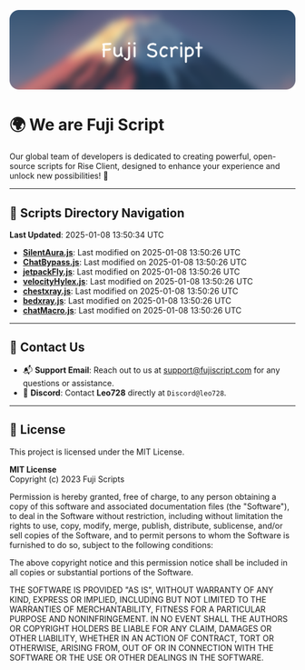 ![Banner](.github/b.webp)

# 🌍 **We are Fuji Script**

Our global team of developers is dedicated to creating powerful, open-source scripts for Rise Client, designed to enhance your experience and unlock new possibilities! 🌟

---
<!-- SCRIPTS_NAVIGATION_START -->
## 📂 **Scripts Directory Navigation**

**Last Updated**: 2025-01-08 13:50:34 UTC

- **[SilentAura.js](scripts/SilentAura.js)**: Last modified on 2025-01-08 13:50:26 UTC
- **[ChatBypass.js](scripts/ChatBypass.js)**: Last modified on 2025-01-08 13:50:26 UTC
- **[jetpackFly.js](scripts/jetpackFly.js)**: Last modified on 2025-01-08 13:50:26 UTC
- **[velocityHylex.js](scripts/velocityHylex.js)**: Last modified on 2025-01-08 13:50:26 UTC
- **[chestxray.js](scripts/chestxray.js)**: Last modified on 2025-01-08 13:50:26 UTC
- **[bedxray.js](scripts/bedxray.js)**: Last modified on 2025-01-08 13:50:26 UTC
- **[chatMacro.js](scripts/chatMacro.js)**: Last modified on 2025-01-08 13:50:26 UTC

<!-- SCRIPTS_NAVIGATION_END -->

---

## 💬 **Contact Us**  
- 📬 **Support Email**: Reach out to us at [support@fujiscript.com](mailto:support@fujiscript.com) for any questions or assistance.  
- 💬 **Discord**: Contact **Leo728** directly at `Discord@leo728`.

---

## 📜 **License**

This project is licensed under the MIT License.  

**MIT License**  
Copyright (c) 2023 Fuji Scripts  

Permission is hereby granted, free of charge, to any person obtaining a copy of this software and associated documentation files (the "Software"), to deal in the Software without restriction, including without limitation the rights to use, copy, modify, merge, publish, distribute, sublicense, and/or sell copies of the Software, and to permit persons to whom the Software is furnished to do so, subject to the following conditions:  

The above copyright notice and this permission notice shall be included in all copies or substantial portions of the Software.  

THE SOFTWARE IS PROVIDED "AS IS", WITHOUT WARRANTY OF ANY KIND, EXPRESS OR IMPLIED, INCLUDING BUT NOT LIMITED TO THE WARRANTIES OF MERCHANTABILITY, FITNESS FOR A PARTICULAR PURPOSE AND NONINFRINGEMENT. IN NO EVENT SHALL THE AUTHORS OR COPYRIGHT HOLDERS BE LIABLE FOR ANY CLAIM, DAMAGES OR OTHER LIABILITY, WHETHER IN AN ACTION OF CONTRACT, TORT OR OTHERWISE, ARISING FROM, OUT OF OR IN CONNECTION WITH THE SOFTWARE OR THE USE OR OTHER DEALINGS IN THE SOFTWARE.  
